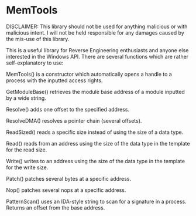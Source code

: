 # MemTools
DISCLAIMER: This library should not be used for anything malicious or with malicious intent. I will not be held responsible for any damages caused by the mis-use of this library.

This is a useful library for Reverse Engineering enthusiasts and anyone else interested in the Windows API.
There are several functions which are rather self-explanatory to use:

MemTools() is a constructor which automatically opens a handle to a process with the inputted access rights.

GetModuleBase() retrieves the module base address of a module inputted by a wide string.

Resolve() adds one offset to the specified address.

ResolveDMA() resolves a pointer chain (several offsets).

ReadSized() reads a specific size instead of using the size of a data type.

Read() reads from an address using the size of the data type in the template for the read size.

Write() writes to an address using the size of the data type in the template for the write size.

Patch() patches several bytes at a specific address.

Nop() patches several nops at a specific address.

PatternScan() uses an IDA-style string to scan for a signature in a process. Returns an offset from the base address.
